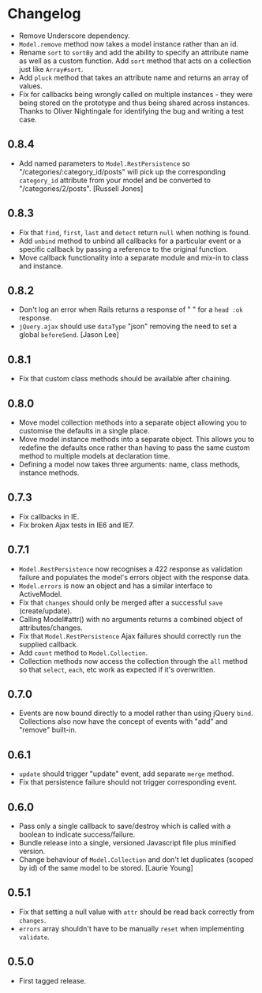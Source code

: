 # Changelog

* Remove Underscore dependency.
* `Model.remove` method now takes a model instance rather than an id.
* Rename `sort` to `sortBy` and add the ability to specify an attribute name as well as a custom function. Add `sort` method that acts on a collection just like `Array#sort`.
* Add `pluck` method that takes an attribute name and returns an array of values.
* Fix for callbacks being wrongly called on multiple instances - they were being stored on the prototype and thus being shared across instances. Thanks to Oliver Nightingale for identifying the bug and writing a test case.

## 0.8.4

* Add named parameters to `Model.RestPersistence` so "/categories/:category_id/posts" will pick up the corresponding `category_id` attribute from your model and be converted to "/categories/2/posts". [Russell Jones]

## 0.8.3

* Fix that `find`, `first`, `last` and `detect` return `null` when nothing is found.
* Add `unbind` method to unbind all callbacks for a particular event or a specific callback by passing a reference to the original function.
* Move callback functionality into a separate module and mix-in to class and instance.

## 0.8.2

* Don't log an error when Rails returns a response of " " for a `head :ok` response.
* `jQuery.ajax` should use `dataType` "json" removing the need to set a global `beforeSend`. [Jason Lee]

## 0.8.1

* Fix that custom class methods should be available after chaining.

## 0.8.0

* Move model collection methods into a separate object allowing you to customise the defaults in a single place.
* Move model instance methods into a separate object. This allows you to redefine the defaults once rather than having to pass the same custom method to multiple models at declaration time.
* Defining a model now takes three arguments: name, class methods, instance methods.

## 0.7.3

* Fix callbacks in IE.
* Fix broken Ajax tests in IE6 and IE7.

## 0.7.1

* `Model.RestPersistence` now recognises a 422 response as validation failure and populates the model's errors object with the response data.
* `Model.errors` is now an object and has a similar interface to ActiveModel.
* Fix that `changes` should only be merged after a successful `save` (create/update).
* Calling Model#attr() with no arguments returns a combined object of attributes/changes.
* Fix that `Model.RestPersistence` Ajax failures should correctly run the supplied callback.
* Add `count` method to `Model.Collection`.
* Collection methods now access the collection through the `all` method so that `select`, `each`, etc work as expected if it's overwritten.

## 0.7.0

* Events are now bound directly to a model rather than using jQuery `bind`. Collections also now have the concept of events with "add" and "remove" built-in.

## 0.6.1

* `update` should trigger "update" event, add separate `merge` method.
* Fix that persistence failure should not trigger corresponding event.

## 0.6.0

* Pass only a single callback to save/destroy which is called with a boolean to indicate success/failure.
* Bundle release into a single, versioned Javascript file plus minified version.
* Change behaviour of `Model.Collection` and don't let duplicates (scoped by id) of the same model to be stored. [Laurie Young]

## 0.5.1

* Fix that setting a null value with `attr` should be read back correctly from `changes`.
* `errors` array shouldn't have to be manually `reset` when implementing `validate`.

## 0.5.0

* First tagged release.
